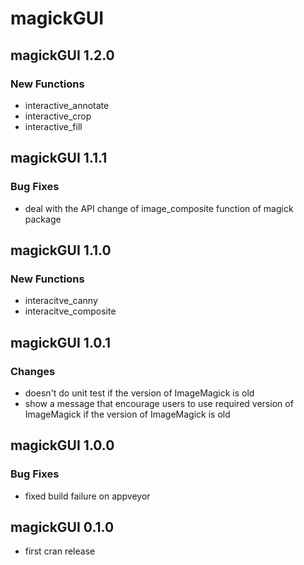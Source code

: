 # magickGUI

## magickGUI 1.2.0

### New Functions

* interactive_annotate
* interactive_crop
* interactive_fill

## magickGUI 1.1.1

### Bug Fixes

* deal with the API change of image_composite function of magick package

## magickGUI 1.1.0

### New Functions

* interacitve_canny
* interacitve_composite

## magickGUI 1.0.1

### Changes

* doesn't do unit test if the version of ImageMagick is old
* show a message that encourage users to use required version of ImageMagick if the version of ImageMagick is old

## magickGUI 1.0.0

### Bug Fixes

* fixed build failure on appveyor

## magickGUI 0.1.0

* first cran release